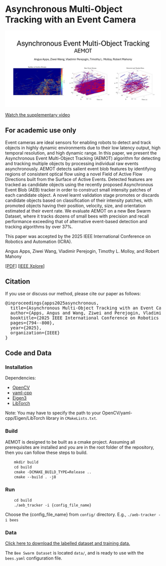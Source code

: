 # Asynchronous Multi-Object Tracking with an Event Camera

![alt text](./supplementary/thumbnail.jpg)

[Watch the supplementary video](./supplementary/AEMOT_supplementary_video_2025.mp4)

## For academic use only
Event cameras are ideal sensors for enabling robots to detect and track objects in highly dynamic environments due to their low latency output, high temporal resolution, and high dynamic range.
In this paper, we present the Asynchronous Event Multi-Object Tracking (AEMOT) algorithm for detecting and tracking multiple objects by processing individual raw events asynchronously.
AEMOT detects salient event blob features by identifying regions of consistent optical flow using a novel Field of Active Flow Directions built from the Surface of Active Events.
Detected features are tracked as candidate objects using the recently proposed Asynchronous Event Blob (AEB) tracker in order to construct small intensity patches of each candidate object.
A novel learnt validation stage promotes or discards candidate objects based on classification of their intensity patches, with promoted objects having their position, velocity, size, and orientation estimated at their event rate.
We evaluate AEMOT on a new Bee Swarm Dataset, where it tracks dozens of small bees with precision and recall performance exceeding that of alternative event-based detection and tracking algorithms by over 37%.


This paper was accepted by the 2025 IEEE International Conference on Robotics and Automation (ICRA).

Angus Apps, Ziwei Wang, Vladimir Perejogin, Timothy L. Molloy, and Robert Mahony

[[PDF](https://arxiv.org/abs/2505.08126)] [[IEEE Xplore](https://ieeexplore-ieee-org.virtual.anu.edu.au/abstract/document/11127984)]


## Citation
If you use or discuss our method, please cite our paper as follows:


<pre>
@inproceedings{apps2025asynchronous,
  title={Asynchronous Multi-Object Tracking with an Event Camera},
  author={Apps, Angus and Wang, Ziwei and Perejogin, Vladimir and Molloy, Timothy L and Mahony, Robert},
  booktitle={2025 IEEE International Conference on Robotics and Automation (ICRA)},
  pages={794--800},
  year={2025},
  organization={IEEE}
}
</pre>



## Code and Data

### Installation
Dependencies:


- [OpenCV](https://opencv.org/)
- [yaml-cpp](https://github.com/jbeder/yaml-cpp)
- [Eigen3](https://eigen.tuxfamily.org/index.php?title=Main_Page)
- [LibTorch](https://docs.pytorch.org/cppdocs/installing.html)

Note: You may have to specify the path to your OpenCV/yaml-cpp/Eigen/LibTorch library in `CMakeLists.txt`.


### Build
AEMOT is designed to be built as a cmake project. Assuming all prerequisites are installed and you are in the root folder of the repository, then you can follow these steps to build. 

```
    mkdir build
    cd build
    cmake -DCMAKE_BUILD_TYPE=Release ..
    cmake --build . -j8
```

### Run  

```
    cd build
    ./aeb_tracker -i {config_file_name}
```
Choose the {config_file_name} from `config/` directory. E.g., `./aeb-tracker -i bees`


### Data
[Click here to download the labelled dataset and training data.](https://anu365-my.sharepoint.com/:f:/g/personal/u6944654_anu_edu_au/Erzzll4KGE5Fi4w0lJiFM9oBrq9_1N_hw_Dlx2WW-U1Spg?e=ZfDzbh)

The `Bee Swarm Dataset` is located `data/`, and is ready to use with the `bees.yaml` configuration file.